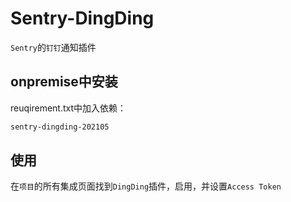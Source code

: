 # Sentry-DingDing

`Sentry`的`钉钉`通知插件

## onpremise中安装
reuqirement.txt中加入依赖：
```bash
sentry-dingding-202105
```

## 使用

在`项目`的所有集成页面找到`DingDing`插件，启用，并设置`Access Token`